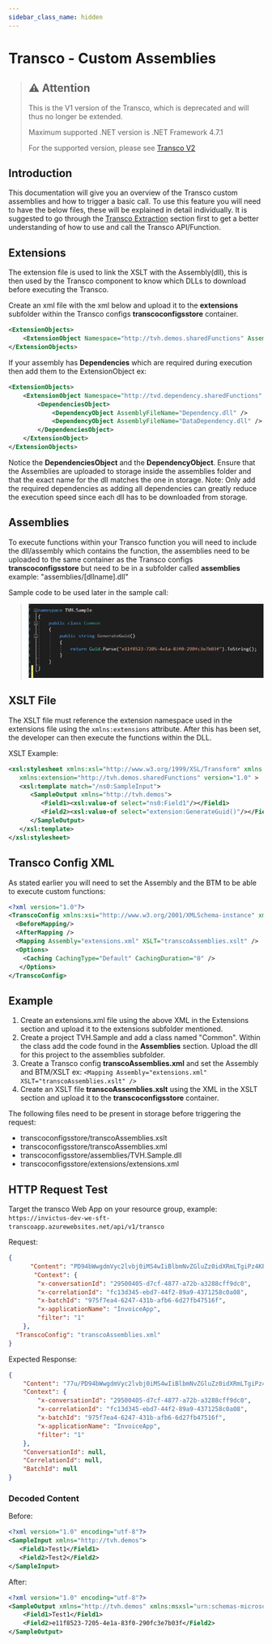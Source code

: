 ```yaml
---
sidebar_class_name: hidden
---
```


# Transco - Custom Assemblies

> ## ⚠️ Attention
> This is the V1 version of the Transco, which is deprecated and will thus no longer be extended.
> 
> Maximum supported .NET version is .NET Framework 4.7.1
> 
> For the supported version, please see [Transco V2](../transcoV2.md)

## Introduction

This documentation will give you an overview of the Transco custom assemblies and how to trigger a basic call. To use this feature you will need to have the below files, these will be explained in detail individually. It is suggested to go through the [Transco Extraction](transco-extraction.md) section first to get a better understanding of how to use and call the Transco API/Function.

## Extensions

The extension file is used to link the XSLT with the Assembly(dll), this is then used by the Transco component to know which DLLs to download before executing the Transco.

Create an xml file with the xml below and upload it to the **extensions** subfolder within the Transco configs **transcoconfigsstore** container.

```xml
<ExtensionObjects> 
    <ExtensionObject Namespace="http://tvh.demos.sharedFunctions" AssemblyName="TVH.Sample, Version=1.0.0.0, Culture=neutral, PublicKeyToken=null" ClassName="TVH.Sample.Common" /> 
</ExtensionObjects>
```
If your assembly has **Dependencies** which are required during execution then add them to the ExtensionObject ex:
```xml
<ExtensionObjects> 
	<ExtensionObject Namespace="http://tvd.dependency.sharedFunctions" AssemblyName="TVH.Dependency, Version=1.0.0.0, Culture=neutral, PublicKeyToken=null" ClassName="TVH.Dependency.Common">
		<DependenciesObject>
			<DependencyObject AssemblyFileName="Dependency.dll" />
			<DependencyObject AssemblyFileName="DataDependency.dll" />
		</DependenciesObject>
	</ExtensionObject>
</ExtensionObjects>
```
Notice the **DependenciesObject** and the **DependencyObject**. Ensure that the Assemblies are uploaded to storage inside the assemblies folder and that the exact name for the dll matches the one in storage. Note: Only add the required dependencies as adding all dependencies can greatly reduce the execution speed since each dll has to be downloaded from storage.

## Assemblies

To execute functions within your Transco function you will need to include the dll/assembly which contains the function, the assemblies need to be uploaded to the same container as the Transco configs **transcoconfigsstore** but need to be in a subfolder called **assemblies** example: "assemblies/[dllname].dll"

Sample code to be used later in the sample call:

> ![sample code](../../images/transco-samplecode.png)

## XSLT File

The XSLT file must reference the extension namespace used in the extensions file using the `xmlns:extensions` attribute. After this has been set, the developer can then execute the functions within the DLL.

XSLT Example:

```xml
<xsl:stylesheet xmlns:xsl="http://www.w3.org/1999/XSL/Transform" xmlns:msxsl="urn:schemas-microsoft-com:xslt" xmlns:ns0="http://tvh.demos"  
   xmlns:extension="http://tvh.demos.sharedFunctions" version="1.0" >
   <xsl:template match="/ns0:SampleInput">
      <SampleOutput xmlns="http://tvh.demos">
         <Field1><xsl:value-of select="ns0:Field1"/></Field1>
         <Field2><xsl:value-of select="extension:GenerateGuid()"/></Field2>
      </SampleOutput>
   </xsl:template>
</xsl:stylesheet>
```

## Transco Config XML

As stated earlier you will need to set the Assembly and the BTM to be able to execute custom functions:

```xml
<?xml version="1.0"?>
<TranscoConfig xmlns:xsi="http://www.w3.org/2001/XMLSchema-instance" xmlns:xsd="http://www.w3.org/2001/XMLSchema" xmlns="http://www.codit.be/Schemas/Transco">
  <BeforeMapping/>
  <AfterMapping />
  <Mapping Assembly="extensions.xml" XSLT="transcoAssemblies.xslt" />
  <Options>
    <Caching CachingType="Default" CachingDuration="0" />
   </Options>
</TranscoConfig>
```

## Example

1. Create an extensions.xml file using the above XML in the Extensions section and upload it to the extensions subfolder mentioned.
2. Create a project TVH.Sample and add a class named "Common". Within the class add the code found in the **Assemblies** section. Upload the dll for this project to the assemblies subfolder.
3. Create a Transco config **transcoAssemblies.xml** and set the Assembly and BTM/XSLT ex: `<Mapping Assembly="extensions.xml" XSLT="transcoAssemblies.xslt" />`
4. Create an XSLT file **transcoAssemblies.xslt** using the XML in the XSLT section and upload it to the **transcoconfigsstore** container.

The following files need to be present in storage before triggering the request:

* transcoconfigsstore/transcoAssemblies.xslt
* transcoconfigsstore/transcoAssemblies.xml
* transcoconfigsstore/assemblies/TVH.Sample.dll
* transcoconfigsstore/extensions/extensions.xml

## HTTP Request Test

Target the transco Web App on your resource group, example: `https://invictus-dev-we-sft-transcoapp.azurewebsites.net/api/v1/transco`

Request:

```json
{
      "Content": "PD94bWwgdmVyc2lvbj0iMS4wIiBlbmNvZGluZz0idXRmLTgiPz4KPFNhbXBsZUlucHV0IHhtbG5zPSJodHRwOi8vdHZoLmRlbW9zIj4gCiAgIDxGaWVsZDE+VGVzdDE8L0ZpZWxkMT4gCiAgIDxGaWVsZDI+VGVzdDI8L0ZpZWxkMj4KPC9TYW1wbGVJbnB1dD4=",
       "Context": {
        "x-conversationId": "29500405-d7cf-4877-a72b-a3288cff9dc0",
        "x-correlationId": "fc13d345-ebd7-44f2-89a9-4371258c0a08",
        "x-batchId": "975f7ea4-6247-431b-afb6-6d27fb47516f",
        "x-applicationName": "InvoiceApp",
        "filter": "1"
    },
  "TranscoConfig": "transcoAssemblies.xml"
}
```

Expected Response:

```json
{
    "Content": "77u/PD94bWwgdmVyc2lvbj0iMS4wIiBlbmNvZGluZz0idXRmLTgiPz48U2FtcGxlT3V0cHV0IHhtbG5zPSJodHRwOi8vdHZoLmRlbW9zIiB4bWxuczptc3hzbD0idXJuOnNjaGVtYXMtbWljcm9zb2Z0LWNvbTp4c2x0IiB4bWxuczpuczA9Imh0dHA6Ly90dmguZGVtb3MiIHhtbG5zOmV4dGVuc2lvbj0iaHR0cDovL3R2aC5kZW1vcy5zaGFyZWRGdW5jdGlvbnMiPjxGaWVsZDE+VGVzdDE8L0ZpZWxkMT48RmllbGQyPmUxMWY4NTIzLTcyMDUtNGUxYS04M2YwLTI5MGZjM2U3YjAzZjwvRmllbGQyPjwvU2FtcGxlT3V0cHV0Pg==",
    "Context": {
        "x-conversationId": "29500405-d7cf-4877-a72b-a3288cff9dc0",
        "x-correlationId": "fc13d345-ebd7-44f2-89a9-4371258c0a08",
        "x-batchId": "975f7ea4-6247-431b-afb6-6d27fb47516f",
        "x-applicationName": "InvoiceApp",
        "filter": "1"
    },
    "ConversationId": null,
    "CorrelationId": null,
    "BatchId": null
}
```

### Decoded Content

Before:

```xml
<?xml version="1.0" encoding="utf-8"?>
<SampleInput xmlns="http://tvh.demos"> 
   <Field1>Test1</Field1> 
   <Field2>Test2</Field2>
</SampleInput>
```
 
After:

```xml
<?xml version="1.0" encoding="utf-8"?>
<SampleOutput xmlns="http://tvh.demos" xmlns:msxsl="urn:schemas-microsoft-com:xslt" xmlns:ns0="http://tvh.demos" xmlns:extension="http://tvh.demos.sharedFunctions">
    <Field1>Test1</Field1>
    <Field2>e11f8523-7205-4e1a-83f0-290fc3e7b03f</Field2>
</SampleOutput>
```
